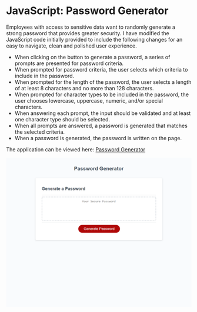 # JavaScript: Password Generator

Employees with access to sensitive data want to randomly generate a strong password that provides greater security. I have modified the JavaScript code initially provided to include the following changes for an easy to navigate, clean and polished user experience.

- When clicking on the button to generate a password, a series of prompts are presented for password criteria.
- When prompted for password criteria, the user selects which criteria to include in the password.
- When prompted for the length of the password, the user selects a length of at least 8 characters and no more than 128 characters.
- When prompted for character types to be included in the password, the user chooses lowercase, uppercase, numeric, and/or special characters.
- When answering each prompt, the input should be validated and at least one character type should be selected.
- When all prompts are answered, a password is generated that matches the selected criteria.
- When a password is generated, the password is written on the page.

The application can be viewed here: [Password Generator](https://editapesa.github.io/homework-3/)

![screenshot](./Assets/pw-generator-demo.png)
